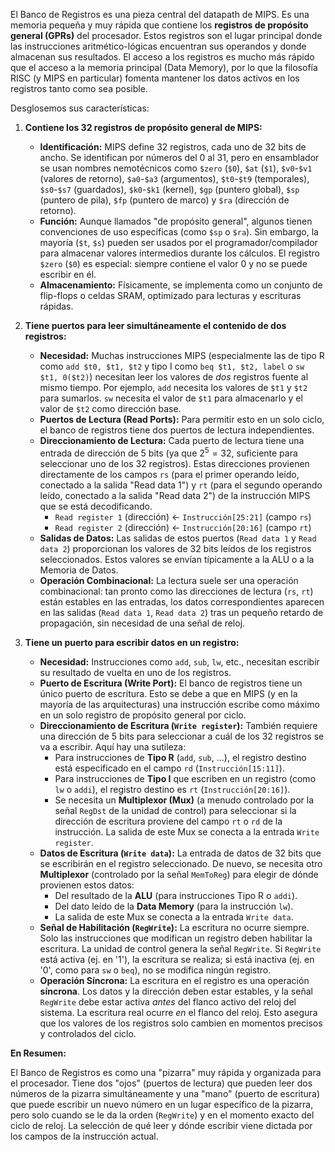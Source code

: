 El Banco de Registros es una pieza central del datapath de MIPS. Es una memoria pequeña y muy rápida que contiene los **registros de propósito general (GPRs)** del procesador. Estos registros son el lugar principal donde las instrucciones aritmético-lógicas encuentran sus operandos y donde almacenan sus resultados. El acceso a los registros es mucho más rápido que el acceso a la memoria principal (Data Memory), por lo que la filosofía RISC (y MIPS en particular) fomenta mantener los datos activos en los registros tanto como sea posible.

Desglosemos sus características:

1.  **Contiene los 32 registros de propósito general de MIPS:**
    *   **Identificación:** MIPS define 32 registros, cada uno de 32 bits de ancho. Se identifican por números del 0 al 31, pero en ensamblador se usan nombres nemotécnicos como `$zero` (`$0`), `$at` (`$1`), `$v0`-`$v1` (valores de retorno), `$a0`-`$a3` (argumentos), `$t0`-`$t9` (temporales), `$s0`-`$s7` (guardados), `$k0`-`$k1` (kernel), `$gp` (puntero global), `$sp` (puntero de pila), `$fp` (puntero de marco) y `$ra` (dirección de retorno).
    *   **Función:** Aunque llamados "de propósito general", algunos tienen convenciones de uso específicas (como `$sp` o `$ra`). Sin embargo, la mayoría (`$t`, `$s`) pueden ser usados por el programador/compilador para almacenar valores intermedios durante los cálculos. El registro `$zero` (`$0`) es especial: siempre contiene el valor 0 y no se puede escribir en él.
    *   **Almacenamiento:** Físicamente, se implementa como un conjunto de flip-flops o celdas SRAM, optimizado para lecturas y escrituras rápidas.

2.  **Tiene puertos para leer simultáneamente el contenido de dos registros:**
    *   **Necesidad:** Muchas instrucciones MIPS (especialmente las de tipo R como `add $t0, $t1, $t2` y tipo I como `beq $t1, $t2, label` o `sw $t1, 0($t2)`) necesitan leer los valores de *dos* registros fuente al mismo tiempo. Por ejemplo, `add` necesita los valores de `$t1` y `$t2` para sumarlos. `sw` necesita el valor de `$t1` para almacenarlo y el valor de `$t2` como dirección base.
    *   **Puertos de Lectura (Read Ports):** Para permitir esto en un solo ciclo, el banco de registros tiene dos puertos de lectura independientes.
    *   **Direccionamiento de Lectura:** Cada puerto de lectura tiene una entrada de dirección de 5 bits (ya que $2^5 = 32$, suficiente para seleccionar uno de los 32 registros). Estas direcciones provienen directamente de los campos `rs` (para el primer operando leído, conectado a la salida "Read data 1") y `rt` (para el segundo operando leído, conectado a la salida "Read data 2") de la instrucción MIPS que se está decodificando.
        *   `Read register 1` (dirección) ← `Instrucción[25:21]` (campo `rs`)
        *   `Read register 2` (dirección) ← `Instrucción[20:16]` (campo `rt`)
    *   **Salidas de Datos:** Las salidas de estos puertos (`Read data 1` y `Read data 2`) proporcionan los valores de 32 bits leídos de los registros seleccionados. Estos valores se envían típicamente a la ALU o a la Memoria de Datos.
    *   **Operación Combinacional:** La lectura suele ser una operación combinacional: tan pronto como las direcciones de lectura (`rs`, `rt`) están estables en las entradas, los datos correspondientes aparecen en las salidas (`Read data 1`, `Read data 2`) tras un pequeño retardo de propagación, sin necesidad de una señal de reloj.

3.  **Tiene un puerto para escribir datos en un registro:**
    *   **Necesidad:** Instrucciones como `add`, `sub`, `lw`, etc., necesitan escribir su resultado de vuelta en uno de los registros.
    *   **Puerto de Escritura (Write Port):** El banco de registros tiene un único puerto de escritura. Esto se debe a que en MIPS (y en la mayoría de las arquitecturas) una instrucción escribe como máximo en un solo registro de propósito general por ciclo.
    *   **Direccionamiento de Escritura (`Write register`):** También requiere una dirección de 5 bits para seleccionar a cuál de los 32 registros se va a escribir. Aquí hay una sutileza:
        *   Para instrucciones de **Tipo R** (`add`, `sub`, ...), el registro destino está especificado en el campo `rd` (`Instrucción[15:11]`).
        *   Para instrucciones de **Tipo I** que escriben en un registro (como `lw` o `addi`), el registro destino es `rt` (`Instrucción[20:16]`).
        *   Se necesita un **Multiplexor (Mux)** (a menudo controlado por la señal `RegDst` de la unidad de control) para seleccionar si la dirección de escritura proviene del campo `rt` o `rd` de la instrucción. La salida de este Mux se conecta a la entrada `Write register`.
    *   **Datos de Escritura (`Write data`):** La entrada de datos de 32 bits que se escribirán en el registro seleccionado. De nuevo, se necesita otro **Multiplexor** (controlado por la señal `MemToReg`) para elegir de dónde provienen estos datos:
        *   Del resultado de la **ALU** (para instrucciones Tipo R o `addi`).
        *   Del dato leído de la **Data Memory** (para la instrucción `lw`).
        *   La salida de este Mux se conecta a la entrada `Write data`.
    *   **Señal de Habilitación (`RegWrite`):** La escritura no ocurre siempre. Solo las instrucciones que modifican un registro deben habilitar la escritura. La unidad de control genera la señal `RegWrite`. Si `RegWrite` está activa (ej. en '1'), la escritura se realiza; si está inactiva (ej. en '0', como para `sw` o `beq`), no se modifica ningún registro.
    *   **Operación Síncrona:** La escritura en el registro es una operación **síncrona**. Los datos y la dirección deben estar estables, y la señal `RegWrite` debe estar activa *antes* del flanco activo del reloj del sistema. La escritura real ocurre *en* el flanco del reloj. Esto asegura que los valores de los registros solo cambien en momentos precisos y controlados del ciclo.

**En Resumen:**

El Banco de Registros es como una "pizarra" muy rápida y organizada para el procesador. Tiene dos "ojos" (puertos de lectura) que pueden leer dos números de la pizarra simultáneamente y una "mano" (puerto de escritura) que puede escribir un nuevo número en un lugar específico de la pizarra, pero solo cuando se le da la orden (`RegWrite`) y en el momento exacto del ciclo de reloj. La selección de qué leer y dónde escribir viene dictada por los campos de la instrucción actual.